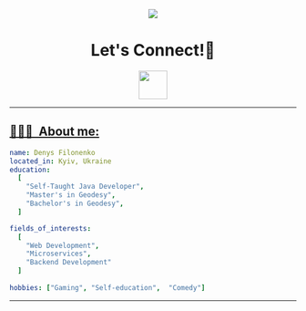 <p align="center">
  <img src="https://capsule-render.vercel.app/api?text=Hi!%F0%9F%96%90&animation=fadeIn&type=waving&color=gradient&height=90"/>
</p>

<h1 align="center">
  Let's Connect!🪪
</h1>

<p align="center">
<a href="https://www.linkedin.com/in/denys-filonenko-6a8632163/">
  <img height="50" src="https://cdn2.iconfinder.com/data/icons/social-media-2285/512/1_Linkedin_unofficial_colored_svg-256.png"/>
</p>
  
---

<h2> 👨🏻‍💻 &nbsp;About me:</h2>

```yaml
name: Denys Filonenko
located_in: Kyiv, Ukraine
education:
  [
    "Self-Taught Java Developer",
    "Master's in Geodesy",
    "Bachelor's in Geodesy",
  ]

fields_of_interests:
  [
    "Web Development",
    "Microservices",
    "Backend Development"
  ]
  
hobbies: ["Gaming", "Self-education",  "Comedy"]
```
  
---  
